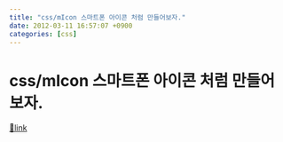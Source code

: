 ```yaml
---
title: "css/mIcon 스마트폰 아이콘 처럼 만들어보자."
date: 2012-03-11 16:57:07 +0900
categories: [css]
---
```


css/mIcon 스마트폰 아이콘 처럼 만들어보자.
============================

  
  



[🔗link](http://www.mins01.com/mh/tech/read/762)